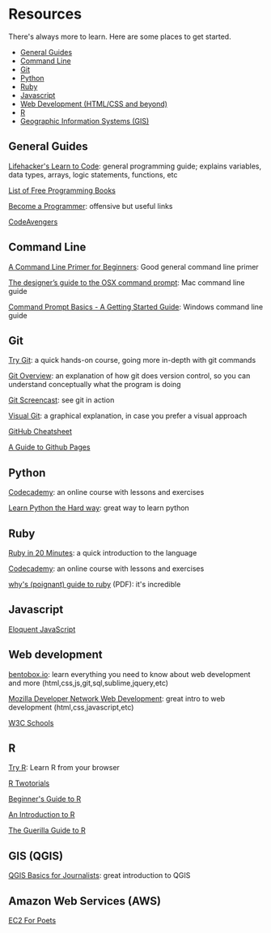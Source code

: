 # Resources

There's always more to learn. Here are some places to get started.

- [General Guides](#general-guides)
- [Command Line](#command-line)
- [Git](#git)
- [Python](#python)
- [Ruby](#ruby)
- [Javascript](#javascript)
- [Web Development (HTML/CSS and beyond)](#web-development)
- [R](#r)
- [Geographic Information Systems (GIS)](#gis-qgis)


## General Guides

[Lifehacker's Learn to Code](http://lifehacker.com/5744113/learn-to-code-the-full-beginners-guide): general programming guide; explains variables, data types, arrays, logic statements, functions, etc

[List of Free Programming Books](https://github.com/vhf/free-programming-books/blob/master/free-programming-books.md#professional-development)

[Become a Programmer](http://programming-motherfucker.com/become.html): offensive but useful links

[CodeAvengers](http://www.codeavengers.com/)

## Command Line

[A Command Line Primer for Beginners](http://lifehacker.com/5633909/who-needs-a-mouse-learn-to-use-the-command-line-for-almost-anything): Good general command line primer

[The designer’s guide to the OSX command prompt](http://wiseheartdesign.com/articles/2010/11/12/the-designers-guide-to-the-osx-command-prompt/): Mac command line guide

[Command Prompt Basics - A Getting Started Guide](http://dosprompt.info/): Windows command line guide

## Git

[Try Git](https://try.github.io/levels/1/challenges/1): a quick hands-on course, going more in-depth with git commands

[Git Overview](http://git-scm.com/book/en/Getting-Started-About-Version-Control): an explanation of how git does version control, so you can understand conceptually what the program is doing

[Git Screencast](http://vimeo.com/16395537): see git in action

[Visual Git](https://marklodato.github.io/visual-git-guide/index-en.html): a graphical explanation, in case you prefer a visual approach

[GitHub Cheatsheet](https://github.com/tiimgreen/github-cheat-sheet)

[A Guide to Github Pages](http://www.thinkful.com/learn/a-guide-to-using-github-pages/)

## Python

[Codecademy](http://www.codecademy.com/tracks/python): an online course with lessons and exercises

[Learn Python the Hard way](http://learnpythonthehardway.org/): great way to learn python

## Ruby

[Ruby in 20 Minutes](https://www.ruby-lang.org/en/documentation/quickstart/): a quick introduction to the language

[Codecademy](http://www.codecademy.com/tracks/ruby): an online course with lessons and exercises

[why's (poignant) guide to ruby](http://www.rubyinside.com/media/poignant-guide.pdf) (PDF): it's incredible

## Javascript

[Eloquent JavaScript](http://eloquentjavascript.net/contents.html)

## Web development

[bentobox.io](http://www.bentobox.io/): learn everything you need to know about web development and more (html,css,js,git,sql,sublime,jquery,etc)

[Mozilla Developer Network Web Development](https://developer.mozilla.org/en-US/docs/Web_Development): great intro to web development (html,css,javascript,etc)

[W3C Schools](http://www.w3schools.com/)

## R

[Try R](http://tryr.codeschool.com/): Learn R from your browser

[R Twotorials](http://www.twotorials.com/)

[Beginner's Guide to R](http://www.computerworld.com/s/article/9239625/Beginner_s_guide_to_R_Introduction)

[An Introduction to R](http://cran.r-project.org/doc/manuals/R-intro.pdf)

[The Guerilla Guide to R](http://www.r-bloggers.com/the-guerilla-guide-to-r/)

## GIS (QGIS)

[QGIS Basics for Journalists](http://multimedia.journalism.berkeley.edu/tutorials/qgis-basics-journalists/): great introduction to QGIS

## Amazon Web Services (AWS)

[EC2 For Poets](http://ec2.forpoets.org/)
